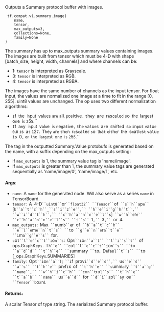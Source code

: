 
Outputs a Summary protocol buffer with images.

```
 tf.compat.v1.summary.image(
    name,
    tensor,
    max_outputs=3,
    collections=None,
    family=None
)
```

The summary has up to max_outputs summary values containing images. The images are built from tensor which must be 4-D with shape [batch_size, height, width, channels] and where channels can be:
- 1: `tensor` is interpreted as Grayscale.
- 3: `tensor` is interpreted as RGB.
- 4: `tensor` is interpreted as RGBA.

The images have the same number of channels as the input tensor. For float input, the values are normalized one image at a time to fit in the range [0, 255]. uint8 values are unchanged. The op uses two different normalization algorithms:
- ``I``f`` ``t``h``e`` ``i``n``p``u``t`` ``v``a``l``u``e``s`` ``a``r``e`` ``a``l``l`` ``p``o``s``i``t``i``v``e``,`` ``t``h``e``y`` ``a``r``e`` ``r``e``s``c``a``l``e``d`` ``s``o`` ``t``h``e`` ``l``a``r``g``e``s``t`` ``o``n``e`` ``i``s`` ``2``5``5``.``
- ``I``f`` ``a``n``y`` ``i``n``p``u``t`` ``v``a``l``u``e`` ``i``s`` ``n``e``g``a``t``i``v``e``,`` ``t``h``e`` ``v``a``l``u``e``s`` ``a``r``e`` ``s``h``i``f``t``e``d`` ``s``o`` ``i``n``p``u``t`` ``v``a``l``u``e`` ``0``.``0`` ``i``s`` ``a``t`` ``1``2``7``.`` ``T``h``e``y`` ``a``r``e`` ``t``h``e``n`` ``r``e``s``c``a``l``e``d`` ``s``o`` ``t``h``a``t`` ``e``i``t``h``e``r`` ``t``h``e`` ``s``m``a``l``l``e``s``t`` ``v``a``l``u``e`` ``i``s`` ``0``,`` ``o``r`` ``t``h``e`` ``l``a``r``g``e``s``t`` ``o``n``e`` ``i``s`` ``2``5``5``.``

The tag in the outputted Summary.Value protobufs is generated based on the name, with a suffix depending on the max_outputs setting:
- If `max_outputs` is 1, the summary value tag is 'name/image'.
- If `max_outputs` is greater than 1, the summary value tags are generated sequentially as 'name/image/0', 'name/image/1', etc.
#### Args:
- `name`: A `name` for the generated node. Will also serve as a series `name` in TensorBoard.
- `tensor`:` `A` `4-D` ``uint8`` `or` ``float32`` ``Tensor`` `of` ``s``h``a`p`e`` `[`b``a``t``c``h``_``s``i``z``e``,`` ``h``e``i``g``h``t``,`` ``w``i``d``t``h``,`` ``c``h``a``n``n``e``l``s`]` ``w``h``e`r`e`` ``c``h``a``n``n``e``l``s`` ``i``s`` `1`,`` `3`,`` `or` `4.
- `max_outputs`:` `M`a`x` ``n`um`b``e`r` `of` ``b``a``t``c``h`` ``e``l``e`m`e``n``t``s`` ``t`o` ``g``e``n``e`r`a``t``e`` ``i`m`a``g``e``s`` `for.
- `c`o`l``l``e``c``t``i`o`n``s`:` `Op`t``i`o`n``a``l`` ``l``i``s``t`` `of` `op`s`.Gr`a`p`h`K`e`y`s`.` `T`h``e`` ``c`o`l``l``e``c``t``i`o`n``s`` ``t`o` ``a``d``d`` ``t``h``e`` ``s`umm`a`ry` ``t`o.` `D`e`f`a`u`l``t``s`` ``t`o` `[`_`op`s`.Gr`a`p`h`K`e`y`s`.SUMMARIES]
- `family`:` `Op`t``i`o`n``a``l`;` ``i`f` `prov`i``d``e``d``,`` `u`s``e``d`` ``a``s`` ``t``h``e`` `pr`e`f`i`x` `of` ``t``h``e`` ``s`umm`a`ry` ``t``a``g`` ``name``,`` ``w``h``i``c``h`` ``c`o`n``t`ro`l``s`` ``t``h``e`` ``t``a``b`` ``name`` `u`s``e``d`` `for` ``d``i``s`p`l``a`y` `o`n`` ``Tensor``b`o`a`r`d`.
#### Returns:

A scalar Tensor of type string. The serialized Summary protocol buffer.
